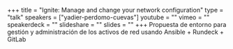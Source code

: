 +++
title = "Ignite: Manage and change your network configuration"
type = "talk"
speakers = ["yadier-perdomo-cuevas"]
youtube = ""
vimeo = ""
speakerdeck = ""
slideshare = ""
slides = ""
+++
Propuesta de entorno para gestión y administración de los activos de red
usando Ansible + Rundeck + GitLab